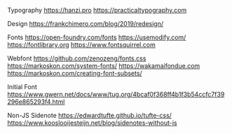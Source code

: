Typography
https://hanzi.pro
https://practicaltypography.com

Design
https://frankchimero.com/blog/2019/redesign/

Fonts
https://open-foundry.com/fonts
https://usemodify.com/
https://fontlibrary.org
https://www.fontsquirrel.com

Webfont
https://github.com/zenozeng/fonts.css
https://markoskon.com/system-fonts/
https://wakamaifondue.com
https://markoskon.com/creating-font-subsets/

Initial Font
https://www.gwern.net/docs/www/tug.org/4bcaf0f368ff4b1f3b54ccfc7f39296e865293f4.html

Non-JS Sidenote
https://edwardtufte.github.io/tufte-css/
https://www.kooslooijesteijn.net/blog/sidenotes-without-js
